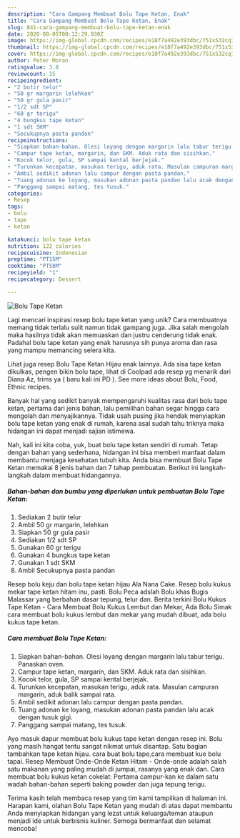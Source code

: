 ```yaml
---
description: "Cara Gampang Membuat Bolu Tape Ketan, Enak"
title: "Cara Gampang Membuat Bolu Tape Ketan, Enak"
slug: 841-cara-gampang-membuat-bolu-tape-ketan-enak
date: 2020-08-05T00:12:29.930Z
image: https://img-global.cpcdn.com/recipes/e18f7a492e393dbc/751x532cq70/bolu-tape-ketan-foto-resep-utama.jpg
thumbnail: https://img-global.cpcdn.com/recipes/e18f7a492e393dbc/751x532cq70/bolu-tape-ketan-foto-resep-utama.jpg
cover: https://img-global.cpcdn.com/recipes/e18f7a492e393dbc/751x532cq70/bolu-tape-ketan-foto-resep-utama.jpg
author: Peter Moran
ratingvalue: 3.8
reviewcount: 15
recipeingredient:
- "2 butir telur"
- "50 gr margarin lelehkan"
- "50 gr gula pasir"
- "1/2 sdt SP"
- "60 gr terigu"
- "4 bungkus tape ketan"
- "1 sdt SKM"
- "Secukupnya pasta pandan"
recipeinstructions:
- "Siapkan bahan-bahan. Olesi loyang dengan margarin lalu tabur terigu. Panaskan oven."
- "Campur tape ketan, margarin, dan SKM. Aduk rata dan sisihkan."
- "Kocok telor, gula, SP sampai kental berjejak."
- "Turunkan kecepatan, masukan terigu, aduk rata. Masulan campuran margarin, aduk balik sampai rata."
- "Ambil sedikit adonan lalu campur dengan pasta pandan."
- "Tuang adonan ke loyang, masukan adonan pasta pandan lalu acak dengan tusuk gigi."
- "Panggang sampai matang, tes tusuk."
categories:
- Resep
tags:
- bolu
- tape
- ketan

katakunci: bolu tape ketan 
nutrition: 122 calories
recipecuisine: Indonesian
preptime: "PT15M"
cooktime: "PT58M"
recipeyield: "1"
recipecategory: Dessert

---
```



![Bolu Tape Ketan](https://img-global.cpcdn.com/recipes/e18f7a492e393dbc/751x532cq70/bolu-tape-ketan-foto-resep-utama.jpg)

Lagi mencari inspirasi resep bolu tape ketan yang unik? Cara membuatnya memang tidak terlalu sulit namun tidak gampang juga. Jika salah mengolah maka hasilnya tidak akan memuaskan dan justru cenderung tidak enak. Padahal bolu tape ketan yang enak harusnya sih punya aroma dan rasa yang mampu memancing selera kita.

Lihat juga resep Bolu Tape Ketan Hijau enak lainnya. Ada sisa tape ketan dikulkas, pengen bikin bolu tape, lihat di Coolpad ada resep yg menarik dari Diana Az, trims ya ( baru kali ini PD ). See more ideas about Bolu, Food, Ethnic recipes.

Banyak hal yang sedikit banyak mempengaruhi kualitas rasa dari bolu tape ketan, pertama dari jenis bahan, lalu pemilihan bahan segar hingga cara mengolah dan menyajikannya. Tidak usah pusing jika hendak menyiapkan bolu tape ketan yang enak di rumah, karena asal sudah tahu triknya maka hidangan ini dapat menjadi sajian istimewa.


Nah, kali ini kita coba, yuk, buat bolu tape ketan sendiri di rumah. Tetap dengan bahan yang sederhana, hidangan ini bisa memberi manfaat dalam membantu menjaga kesehatan tubuh kita. Anda bisa membuat Bolu Tape Ketan memakai 8 jenis bahan dan 7 tahap pembuatan. Berikut ini langkah-langkah dalam membuat hidangannya.

<!--inarticleads1-->

##### Bahan-bahan dan bumbu yang diperlukan untuk pembuatan Bolu Tape Ketan:

1. Sediakan 2 butir telur
1. Ambil 50 gr margarin, lelehkan
1. Siapkan 50 gr gula pasir
1. Sediakan 1/2 sdt SP
1. Gunakan 60 gr terigu
1. Gunakan 4 bungkus tape ketan
1. Gunakan 1 sdt SKM
1. Ambil Secukupnya pasta pandan


Resep bolu keju dan bolu tape ketan hijau Ala Nana Cake. Resep bolu kukus mekar tape ketan hitam inu, pasti. Bolu Peca adslah Bolu khas Bugis Malassar yang berbahan dasar tepung, telur dan. Berita terkini Bolu Kukus Tape Ketan - Cara Membuat Bolu Kukus Lembut dan Mekar, Ada Bolu Simak cara membuat bolu kukus lembut dan mekar yang mudah dibuat, ada bolu kukus tape ketan. 

<!--inarticleads2-->

##### Cara membuat Bolu Tape Ketan:

1. Siapkan bahan-bahan. Olesi loyang dengan margarin lalu tabur terigu. Panaskan oven.
1. Campur tape ketan, margarin, dan SKM. Aduk rata dan sisihkan.
1. Kocok telor, gula, SP sampai kental berjejak.
1. Turunkan kecepatan, masukan terigu, aduk rata. Masulan campuran margarin, aduk balik sampai rata.
1. Ambil sedikit adonan lalu campur dengan pasta pandan.
1. Tuang adonan ke loyang, masukan adonan pasta pandan lalu acak dengan tusuk gigi.
1. Panggang sampai matang, tes tusuk.


Ayo masuk dapur membuat bolu kukus tape ketan dengan resep ini. Bolu yang masih hangat tentu sangat nikmat untuk disantap. Satu bagian tambahkan tape ketan hijau. cara buat bolu tape,cara membuat kue bolu tapai. Resep Membuat Onde-Onde Ketan Hitam - Onde-onde adalah salah satu makanan yang paling mudah di jumpai, rasanya yang enak dan. Cara membuat bolu kukus ketan cokelat: Pertama campur-kan ke dalam satu wadah bahan-bahan seperti baking powder dan juga tepung terigu. 

Terima kasih telah membaca resep yang tim kami tampilkan di halaman ini. Harapan kami, olahan Bolu Tape Ketan yang mudah di atas dapat membantu Anda menyiapkan hidangan yang lezat untuk keluarga/teman ataupun menjadi ide untuk berbisnis kuliner. Semoga bermanfaat dan selamat mencoba!
